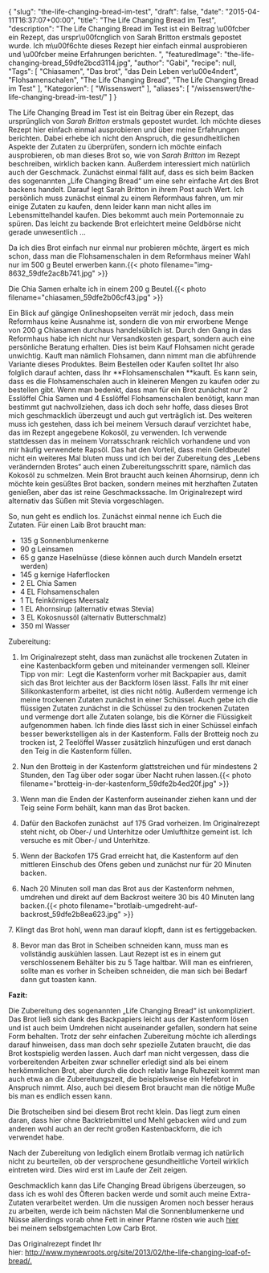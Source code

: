 {
    "slug": "the-life-changing-bread-im-test",
    "draft": false,
    "date": "2015-04-11T16:37:07+00:00",
    "title": "The Life Changing Bread im Test",
    "description": "The Life Changing Bread im Test ist ein Beitrag \u00fcber ein Rezept, das urspr\u00fcnglich von Sarah Britton erstmals gepostet wurde. Ich m\u00f6chte dieses Rezept hier einfach einmal ausprobieren und \u00fcber meine Erfahrungen berichten. ",
    "featuredImage": "the-life-changing-bread_59dfe2bcd3114.jpg",
    "author": "Gabi",
    "recipe": null,
    "Tags": [
        "Chiasamen",
        "Das brot",
        "das Dein Leben ver\u00e4ndert",
        "Flohsamenschalen",
        "The Life Changing Bread",
        "The Life Changing Bread im Test"
    ],
    "Kategorien": [
        "Wissenswert"
    ],
    "aliases": [
        "\/wissenswert\/the-life-changing-bread-im-test\/"
    ]
}

The Life Changing Bread im Test ist ein Beitrag über ein Rezept, das ursprünglich von _Sarah Britton_ erstmals gepostet wurdet. Ich möchte dieses Rezept hier einfach einmal ausprobieren und über meine Erfahrungen berichten. Dabei erhebe ich nicht den Anspruch, die gesundheitlichen Aspekte der Zutaten zu überprüfen, sondern ich möchte einfach ausprobieren, ob man dieses Brot so, wie von _Sarah Britton_ im Rezept beschreiben, wirklich backen kann. Außerdem interessiert mich natürlich auch der Geschmack. Zunächst einmal fällt auf, dass es sich beim Backen des sogenannten &#8222;Life Changing Bread&#8220; um eine sehr einfache Art des Brot backens handelt. Darauf legt Sarah Britton in ihrem Post auch Wert. Ich persönlich muss zunächst einmal zu einem Reformhaus fahren, um mir einige Zutaten zu kaufen, denn leider kann man nicht alles im Lebensmittelhandel kaufen. Dies bekommt auch mein Portemonnaie zu spüren. Das leicht zu backende Brot erleichtert meine Geldbörse nicht gerade unwesentlich &#8230;

Da ich dies Brot einfach nur einmal nur probieren möchte, ärgert es mich schon, dass man die Flohsamenschalen in dem Reformhaus meiner Wahl nur im 500 g Beutel erwerben kann.{{< photo filename="img-8632_59dfe2ac8b741.jpg" >}} 

 

Die Chia Samen erhalte ich in einem 200 g Beutel.{{< photo filename="chiasamen_59dfe2b06cf43.jpg" >}} 

 

Ein Blick auf gängige Onlineshopseiten verrät mir jedoch, dass mein Reformhaus keine Ausnahme ist, sondern die von mir erworbene Menge von 200 g Chiasamen durchaus handelsüblich ist. Durch den Gang in das Reformhaus habe ich nicht nur Versandkosten gespart, sondern auch eine persönliche Beratung erhalten. Dies ist beim Kauf Flohsamen nicht gerade unwichtig. Kauft man nämlich Flohsamen, dann nimmt man die abführende Variante dieses Produktes. Beim Bestellen oder Kaufen solltet Ihr also folglich darauf achten, dass Ihr **Flohsamenschalen **kauft. Es kann sein, dass es die Flohsamenschalen auch in kleineren Mengen zu kaufen oder zu bestellen gibt. Wenn man bedenkt, dass man für ein Brot zunächst nur 2 Esslöffel Chia Samen und 4 Esslöffel Flohsamenschalen benötigt, kann man bestimmt gut nachvollziehen, dass ich doch sehr hoffe, dass dieses Brot mich geschmacklich überzeugt und auch gut verträglich ist. Des weiteren muss ich gestehen, dass ich bei meinem Versuch darauf verzichtet habe, das im Rezept angegebene Kokosöl, zu verwenden. Ich verwende stattdessen das in meinem Vorratsschrank reichlich vorhandene und von mir häufig verwendete Rapsöl. Das hat den Vorteil, dass mein Geldbeutel nicht ein weiteres Mal bluten muss und ich bei der Zubereitung des &#8222;Lebens verändernden Brotes&#8220; auch einen Zubereitungsschritt spare, nämlich das Kokosöl zu schmelzen. Mein Brot braucht auch keinen Ahornsirup, denn ich möchte kein gesüßtes Brot backen, sondern meines mit herzhaften Zutaten genießen, aber das ist reine Geschmackssache. Im Originalrezept wird alternativ das Süßen mit Stevia vorgeschlagen.

So, nun geht es endlich los. Zunächst einmal nenne ich Euch die Zutaten. Für einen Laib Brot braucht man:

 * 135 g Sonnenblumenkerne
 * 90 g Leinsamen
 * 65 g ganze Haselnüsse (diese können auch durch Mandeln ersetzt werden)
 * 145 g kernige Haferflocken
 * 2 EL Chia Samen
 * 4 EL Flohsamenschalen
 * 1 TL feinkörniges Meersalz
 * 1 EL Ahornsirup (alternativ etwas Stevia)
 * 3 EL Kokosnussöl (alternativ Butterschmalz)
 * 350 ml Wasser

Zubereitung:

1. Im Originalrezept steht, dass man zunächst alle trockenen Zutaten in eine Kastenbackform geben und miteinander vermengen soll. Kleiner Tipp von mir:  Legt die Kastenform vorher mit Backpapier aus, damit sich das Brot leichter aus der Backform lösen lässt. Falls Ihr mit einer Silikonkastenform arbeitet, ist dies nicht nötig. Außerdem vermenge ich meine trockenen Zutaten zunächst in einer Schüssel. Auch gebe ich die flüssigen Zutaten zunächst in die Schüssel zu den trockenen Zutaten und vermenge dort alle Zutaten solange, bis die Körner die Flüssigkeit aufgenommen haben. Ich finde dies lässt sich in einer Schüssel einfach besser bewerkstelligen als in der Kastenform. Falls der Brotteig noch zu trocken ist, 2 Teelöffel Wasser zusätzlich hinzufügen und erst danach den Teig in die Kastenform füllen.

2. Nun den Brotteig in der Kastenform glattstreichen und für mindestens 2 Stunden, den Tag über oder sogar über Nacht ruhen lassen.{{< photo filename="brotteig-in-der-kastenform_59dfe2b4ed20f.jpg" >}} 

3. Wenn man die Enden der Kastenform auseinander ziehen kann und der Teig seine Form behält, kann man das Brot backen.

4. Dafür den Backofen zunächst  auf 175 Grad vorheizen. Im Originalrezept steht nicht, ob Ober-/ und Unterhitze oder Umlufthitze gemeint ist. Ich versuche es mit Ober-/ und Unterhitze.

5. Wenn der Backofen 175 Grad erreicht hat, die Kastenform auf den mittleren Einschub des Ofens geben und zunächst nur für 20 Minuten backen.

6. Nach 20 Minuten soll man das Brot aus der Kastenform nehmen, umdrehen und direkt auf dem Backrost weitere 30 bis 40 Minuten lang backen.{{< photo filename="brotlaib-umgedreht-auf-backrost_59dfe2b8ea623.jpg" >}} 

7. Klingt das Brot hohl, wenn man darauf klopft, dann ist es fertiggebacken.

8. Bevor man das Brot in Scheiben schneiden kann, muss man es vollständig auskühlen lassen. Laut Rezept ist es in einem gut verschlossenem Behälter bis zu 5 Tage haltbar. Will man es einfrieren, sollte man es vorher in Scheiben schneiden, die man sich bei Bedarf dann gut toasten kann.

**Fazit:**

Die Zubereitung des sogenannten &#8222;Life Changing Bread&#8220; ist unkompliziert. Das Brot ließ sich dank des Backpapiers leicht aus der Kastenform lösen und ist auch beim Umdrehen nicht auseinander gefallen, sondern hat seine Form behalten. Trotz der sehr einfachen Zubereitung möchte ich allerdings darauf hinweisen, dass man doch sehr spezielle Zutaten braucht, die das Brot kostspielig werden lassen. Auch darf man nicht vergessen, dass die vorbereitenden Arbeiten zwar schneller erledigt sind als bei einem herkömmlichen Brot, aber durch die doch relativ lange Ruhezeit kommt man auch etwa an die Zubereitungszeit, die beispielsweise ein Hefebrot in Anspruch nimmt. Also, auch bei diesem Brot braucht man die nötige Muße bis man es endlich essen kann.

Die Brotscheiben sind bei diesem Brot recht klein. Das liegt zum einen daran, dass hier ohne Backtriebmittel und Mehl gebacken wird und zum anderen wohl auch an der recht großen Kastenbackform, die ich verwendet habe.

Nach der Zubereitung von lediglich einem Brotlaib vermag ich natürlich nicht zu beurteilen, ob der versprochene gesundheitliche Vorteil wirklich eintreten wird. Dies wird erst im Laufe der Zeit zeigen.

Geschmacklich kann das Life Changing Bread übrigens überzeugen, so dass ich es wohl des Öfteren backen werde und somit auch meine Extra-Zutaten verarbeitet werden. Um die nussigen Aromen noch besser heraus zu arbeiten, werde ich beim nächsten Mal die Sonnenblumenkerne und Nüsse allerdings vorab ohne Fett in einer Pfanne rösten wie auch [hier][1] bei meinem selbstgemachten Low Carb Brot.

Das Originalrezept findet Ihr hier: <http://www.mynewroots.org/site/2013/02/the-life-changing-loaf-of-bread/.>



 [1]: https://kochfokus.de/rezepte/selbstgemachtes-low-carb-brot/ "Selbstgemachtes Low-Carb-Brot"
